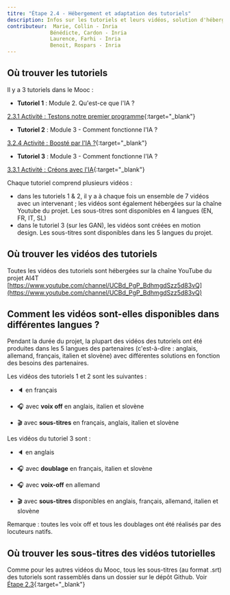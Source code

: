 ```yaml
---
titre: "Étape 2.4 - Hébergement et adaptation des tutoriels"
description: Infos sur les tutoriels et leurs vidéos, solution d'hébergement, versions disponibles.
contributeur:  Marie, Collin - Inria
              Bénédicte, Cardon - Inria
              Laurence, Farhi - Inria
              Benoit, Rospars - Inria
---
```


## Où trouver les tutoriels

Il y a 3 tutoriels dans le Mooc :

- **Tutoriel 1** : Module 2. Qu'est-ce que l'IA ?

[2.3.1 Activité : Testons notre premier programme](https://inrialearninglab.github.io/ai4t//1-Mooc/module-2-what-is-meant-by-ai/2-3-lets-test-our-first-program/2-3-1a-tutorial-lets-test-our-first-program.html){:target="_blank"}

- **Tutoriel 2** : Module 3 - Comment fonctionne l'IA ?

[3.2.4 Activité : Boosté par l'IA ?](https://inrialearninglab.github.io/ai4t//1-Mooc/module-3-how-does-AI-work/3-2-lets-play-with-the-data/3-2-4a-tutorial-boosted-with-ai.html){:target="_blank"}

- **Tutoriel 3** : Module 3 - Comment fonctionne l'IA ?

[3.3.1 Activité : Créons avec l'IA](https://inrialearninglab.github.io/ai4t//1-Mooc/module-3-how-does-AI-work/3-3-of-machine-learning-and-data/3-3-1a-lets-create-with-ai.html){:target="_blank"}

Chaque tutoriel comprend plusieurs vidéos :
- dans les tutoriels 1 & 2, il y a à chaque fois un ensemble de 7 vidéos avec un intervenant ; les vidéos sont également hébergées sur la chaîne Youtube du projet. Les sous-titres sont disponibles en 4 langues (EN, FR, IT, SL)
- dans le tutoriel 3 (sur les GAN), les vidéos sont créées en motion design. Les sous-titres sont disponibles dans les 5 langues du projet.

## Où trouver les vidéos des tutoriels

Toutes les vidéos des tutoriels sont hébergées sur la chaîne YouTube du projet AI4T [https://www.youtube.com/channel/UCBd_PgP_BdhmgdSzz5d83vQ](https://www.youtube.com/channel/UCBd_PgP_BdhmgdSzz5d83vQ)

## Comment les vidéos sont-elles disponibles dans différentes langues ?

Pendant la durée du projet, la plupart des vidéos des tutoriels ont été produites dans les 5 langues des partenaires (c'est-à-dire : anglais, allemand, français, italien et slovène) avec différentes solutions en fonction des besoins des partenaires.

Les vidéos des tutoriels 1 et 2 sont les suivantes :

- 🔈 en français

- 🎧 avec **voix off** en anglais, italien et slovène

- 🎬 avec **sous-titres** en français, anglais, italien et slovène

Les vidéos du tutoriel 3 sont :

- 🔈 en anglais

- 🎧 avec **doublage** en français, italien et slovène

- 🎧 avec **voix-off** en allemand

- 🎬 avec **sous-titres** disponibles en anglais, français, allemand, italien et slovène

Remarque : toutes les voix off et tous les doublages ont été réalisés par des locuteurs natifs.

## Où trouver les sous-titres des vidéos tutorielles

Comme pour les autres vidéos du Mooc, tous les sous-titres (au format .srt) des tutoriels sont rassemblés dans un dossier sur le dépôt Github.
Voir [Étape 2.3](https://inrialearninglab.github.io/ai4t//3-Build-your-own-training/3-2-Step-2-Translating-the-mooc-resources/3-2-1-Step-2-1.en.md){:target="_blank"}
